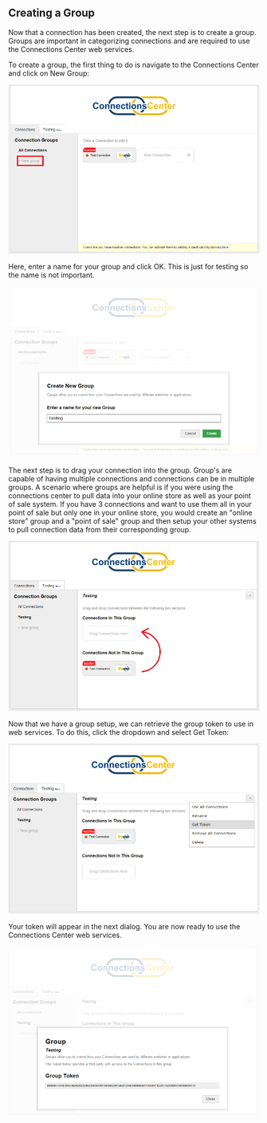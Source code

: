 ## Creating a Group
Now that a connection has been created, the next step is to create a group. Groups are important in categorizing connections and are required to use the Connections Center web services.

To create a group, the first thing to do is navigate to the Connections Center and click on New Group:

<img src="images/connectionscenter/gettingstarted/creategroup1.png">

Here, enter a name for your group and click OK. This is just for testing so the name is not important.

<img src="images/connectionscenter/gettingstarted/creategroup2.png">

The next step is to drag your connection into the group. Group's are capable of having multiple connections and connections can be in multiple groups. A scenario where groups are helpful is if you were using the connections center to pull data into your online store as well as your point of sale system. If you have 3 connections and want to use them all in your point of sale but only one in your online store, you would create an "online store" group and a "point of sale" group and then setup your other systems to pull connection data from their corresponding group.

<img src="images/connectionscenter/gettingstarted/creategroup3.png">

Now that we have a group setup, we can retrieve the group token to use in web services. To do this, click the dropdown and select Get Token:

<img src="images/connectionscenter/gettingstarted/creategroup4.png">

Your token will appear in the next dialog. You are now ready to use the Connections Center web services.

<img src="images/connectionscenter/gettingstarted/creategroup5.png">
